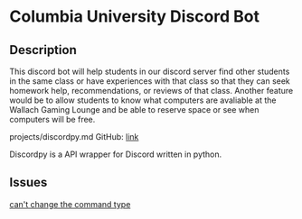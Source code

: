 # Columbia University Discord Bot

## Description
This discord bot will help students in our discord server find other students in the same class or have experiences with that class so that they can seek homework help, recommendations, or reviews of that class.
Another feature would be to allow students to know what computers are avaliable at the Wallach Gaming Lounge and be able to reserve space or see when computers will be free.

projects/discordpy.md
GitHub: [link](https://github.com/Rapptz/discord.py)

Discordpy is a API wrapper for Discord written in python.

## Issues
[can't change the command type](https://github.com/Rapptz/discord.py/issues/8063)
